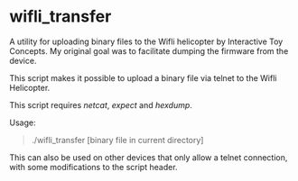 # wifli_transfer
A utility for uploading binary files to the Wifli helicopter by Interactive Toy Concepts. My original goal was to facilitate dumping the firmware from the device. 

This script makes it possible to upload a binary file via telnet to the Wifli Helicopter. 

This script requires *netcat*, *expect* and *hexdump*. 

Usage: 
>./wifli_transfer [binary file in current directory] 

This can also be used on other devices that only allow a telnet connection, with some modifications to the script header. 

